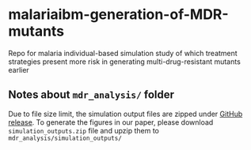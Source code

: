 # malariaibm-generation-of-MDR-mutants
Repo for malaria individual-based simulation study of which treatment strategies present more risk in generating multi-drug-resistant mutants earlier

## Notes about `mdr_analysis/` folder

Due to file size limit, the simulation output files are zipped under [GitHub release](https://github.com/bonilab/malariaibm-generation-of-MDR-mutants/releases/tag/v3.3_mdr.2). To generate the figures in our paper, please download `simulation_outputs.zip` file and upzip them to `mdr_analysis/simulation_outputs/`
